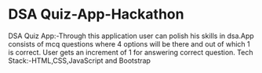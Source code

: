 # DSA Quiz-App-Hackathon
 DSA Quiz App:-Through this application user can polish his skills in dsa.App consists of mcq questions where 4 options will be there and out of which 1 is correct. User gets an increment of 1 for answering correct question. Tech Stack:-HTML,CSS,JavaScript and Bootstrap
